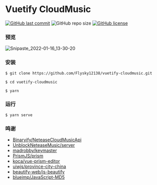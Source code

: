 # Vuetify CloudMusic

[![GitHub last commit](https://img.shields.io/github/last-commit/Flysky12138/vuetify-cloudmusic)](https://github.com/Flysky12138/vuetify-cloudmusic/commits/master)
![GitHub repo size](https://img.shields.io/github/repo-size/Flysky12138/vuetify-cloudmusic)
[![GitHub license](https://img.shields.io/github/license/Flysky12138/vuetify-cloudmusic)](https://github.com/Flysky12138/vuetify-cloudmusic/blob/master/LICENSE)

### 预览

![Snipaste_2022-01-16_13-30-20](https://cdn.jsdelivr.net/gh/Flysky12138/warehouse/PicGo/202201161330200.png)

### 安装

```
$ git clone https://github.com/Flysky12138/vuetify-cloudmusic.git

$ cd vuetify-cloudmusic

$ yarn
```

### 运行

```
$ yarn serve
```

### 鸣谢

- [Binaryify/NeteaseCloudMusicApi](https://github.com/Binaryify/NeteaseCloudMusicApi)
- [UnblockNeteaseMusic/server](https://github.com/UnblockNeteaseMusic/server)
- [madrobby/keymaster](https://github.com/madrobby/keymaster)
- [PrismJS/prism](https://github.com/PrismJS/prism)
- [koca/vue-prism-editor](https://github.com/koca/vue-prism-editor)
- [uiwjs/province-city-china](https://github.com/uiwjs/province-city-china)
- [beautify-web/js-beautify](https://github.com/beautify-web/js-beautify)
- [blueimp/JavaScript-MD5](https://github.com/blueimp/JavaScript-MD5)
